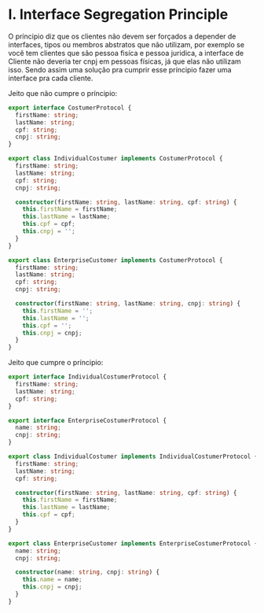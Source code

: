 # I. Interface Segregation Principle

O príncipio diz que os clientes não devem ser forçados a depender de interfaces, tipos ou membros abstratos que não utilizam, por exemplo se você tem clientes que são pessoa fisíca e pessoa juridica, a interface de Cliente não deveria ter cnpj em pessoas físicas, já que elas não utilizam isso. Sendo assim uma solução pra cumprir esse príncipio fazer uma interface pra cada cliente.

Jeito que não cumpre o príncipio:

```typescript
export interface CostumerProtocol {
  firstName: string;
  lastName: string;
  cpf: string;
  cnpj: string;
}

export class IndividualCostumer implements CostumerProtocol {
  firstName: string;
  lastName: string;
  cpf: string;
  cnpj: string;

  constructor(firstName: string, lastName: string, cpf: string) {
    this.firstName = firstName;
    this.lastName = lastName;
    this.cpf = cpf;
    this.cnpj = '';
  }
}

export class EnterpriseCustomer implements CostumerProtocol {
  firstName: string;
  lastName: string;
  cpf: string;
  cnpj: string;

  constructor(firstName: string, lastName: string, cnpj: string) {
    this.firstName = '';
    this.lastName = '';
    this.cpf = '';
    this.cnpj = cnpj;
  }
}

```

Jeito que cumpre o príncipio:

```typescript
export interface IndividualCostumerProtocol {
  firstName: string;
  lastName: string;
  cpf: string;
}

export interface EnterpriseCostumerProtocol {
  name: string;
  cnpj: string;
}

export class IndividualCostumer implements IndividualCostumerProtocol {
  firstName: string;
  lastName: string;
  cpf: string;

  constructor(firstName: string, lastName: string, cpf: string) {
    this.firstName = firstName;
    this.lastName = lastName;
    this.cpf = cpf;
  }
}

export class EnterpriseCustomer implements EnterpriseCostumerProtocol {
  name: string;
  cnpj: string;

  constructor(name: string, cnpj: string) {
    this.name = name;
    this.cnpj = cnpj;
  }
}

```
